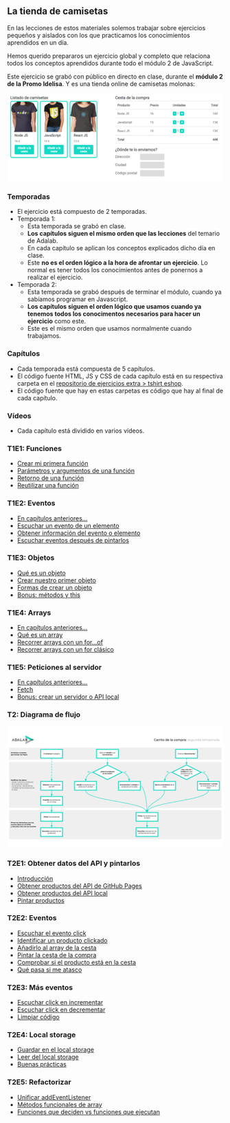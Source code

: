 ## La tienda de camisetas

En las lecciones de estos materiales solemos trabajar sobre ejercicios pequeños y aislados con los que practicamos los conocimientos aprendidos en un día.

Hemos querido prepararos un ejercicio global y completo que relaciona todos los conceptos aprendidos durante todo el módulo 2 de JavaScript.

Este ejercicio se grabó con público en directo en clase, durante el **módulo 2 de la Promo Idelisa**. Y es una tienda online de camisetas molonas:

![La tienda de camisetas](./assets/tshirt-eshop.png)

### Temporadas

- El ejercicio está compuesto de 2 temporadas.
- Temporada 1:
   - Esta temporada se grabó en clase.
   - **Los capítulos siguen el mismo orden que las lecciones** del temario de Adalab.
   - En cada capítulo se aplican los conceptos explicados dicho día en clase.
   - Este **no es el orden lógico a la hora de afrontar un ejercicio**. Lo normal es tener todos los conocimientos antes de ponernos a realizar el ejercicio.
- Temporada 2:
  - Esta temporada se grabó después de terminar el módulo, cuando ya sabíamos programar en Javascript.
  - **Los capítulos siguen el orden lógico que usamos cuando ya tenemos todos los conocimentos necesarios para hacer un ejercicio** como este.
  - Este es el mismo orden que usamos normalmente cuando trabajamos.

### Capítulos

- Cada temporada está compuesta de 5 capítulos.
- El código fuente HTML, JS y CSS de cada capítulo está en su respectiva carpeta en el [repositorio de ejercicios extra > tshirt eshop](https://github.com/Adalab/ejercicios-extra/tree/master/js-tshirt-eshop).
- El código fuente que hay en estas carpetas es código que hay al final de cada capítulo.

### Vídeos

- Cada capítulo está dividido en varios vídeos.

### T1E1: Funciones

- [Crear mi primera función](https://www.youtube.com/watch?v=dJVQEwj4DAw)
- [Parámetros y argumentos de una función](https://www.youtube.com/watch?v=52PYwK8Pzp0)
- [Retorno de una función](https://www.youtube.com/watch?v=rT23aCe_GdA)
- [Reutilizar una función](https://www.youtube.com/watch?v=8v3wb2GqorA)

### T1E2: Eventos

- [En capítulos anteriores...](https://www.youtube.com/watch?v=bCkAZNwc_7A)
- [Escuchar un evento de un elemento](https://www.youtube.com/watch?v=I6cMxIyJM5w)
- [Obtener información del evento o elemento](https://www.youtube.com/watch?v=FylFQzFv0_M)
- [Escuchar eventos después de pintarlos](https://www.youtube.com/watch?v=BIFqQQ137jQ)

### T1E3: Objetos

- [Qué es un objeto](https://www.youtube.com/watch?v=A9WwI375pa0)
- [Crear nuestro primer objeto](https://www.youtube.com/watch?v=_CoVS300gZY)
- [Formas de crear un objeto](https://www.youtube.com/watch?v=eGrVfK1NyLo)
- [Bonus: métodos y this](https://www.youtube.com/watch?v=VlkbwK8dblo)

### T1E4: Arrays

- [En capítulos anteriores...](https://www.youtube.com/watch?v=wyl_pV0aF_U)
- [Qué es un array](https://www.youtube.com/watch?v=SeElRGix1Fk)
- [Recorrer arrays con un for...of](https://www.youtube.com/watch?v=SsENDfG0G0w)
- [Recorrer arrays con un for clásico](https://www.youtube.com/watch?v=int-_ULESrU)

### T1E5: Peticiones al servidor

- [En capítulos anteriores...](https://www.youtube.com/watch?v=s8e0ZPWSSkM)
- [Fetch](https://www.youtube.com/watch?v=o2276PjYIcs)
- [Bonus: crear un servidor o API local](https://www.youtube.com/watch?v=8qJfOsafzDE)

### T2: Diagrama de flujo

![Diagrama de flujo de la tienda de camisetas](./assets/diagrama-de-flujo.jpg)

### T2E1: Obtener datos del API y pintarlos

- [Introducción](https://www.youtube.com/watch?v=TsTQBkF-y2w)
- [Obtener productos del API de GitHub Pages](https://www.youtube.com/watch?v=dKehsRSnMvo)
- [Obtener productos del API local](https://www.youtube.com/watch?v=B5zzYnHEtaE)
- [Pintar productos](https://www.youtube.com/watch?v=4poyJw6wJYA)

### T2E2: Eventos

- [Escuchar el evento click](https://www.youtube.com/watch?v=4on3yF98gfE)
- [Identificar un producto clickado](https://www.youtube.com/watch?v=ZuwfcX12OtQ)
- [Añadirlo al array de la cesta](https://www.youtube.com/watch?v=gNnaF2iQXZ8)
- [Pintar la cesta de la compra](https://www.youtube.com/watch?v=B2VqxV_vpqU)
- [Comprobar si el producto está en la cesta](https://www.youtube.com/watch?v=Knfdcos_KeE)
- [Qué pasa si me atasco](https://www.youtube.com/watch?v=ETnZOhKNrP8)

### T2E3: Más eventos

- [Escuchar click en incrementar](https://www.youtube.com/watch?v=ZQmwElypMtE)
- [Escuchar click en decrementar](https://www.youtube.com/watch?v=VSs6B1WxZT8)
- [Limpiar código](https://www.youtube.com/watch?v=zreRs2RhpA0)

### T2E4: Local storage

- [Guardar en el local storage](https://www.youtube.com/watch?v=2i6HyR8yi4Q)
- [Leer del local storage](https://www.youtube.com/watch?v=QpbiW20wXrk)
- [Buenas prácticas](https://www.youtube.com/watch?v=J0PaxYMi82M)

### T2E5: Refactorizar

- [Unificar addEventListener](https://www.youtube.com/watch?v=1r9_sivUYMI)
- [Métodos funcionales de array](https://www.youtube.com/watch?v=NNwTRnOnJWs)
- [Funciones que deciden vs funciones que ejecutan](https://www.youtube.com/watch?v=V3qlrzjP--g)